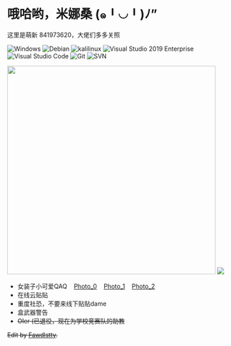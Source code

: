 # 哦哈哟，米娜桑 (๑╹◡╹)ﾉ”

这里是萌新 841973620，大佬们多多关照

![Windows](https://img.shields.io/badge/-Windows-0078D6?style=flat-square&logo=windows&logoColor=white) ![Debian](https://img.shields.io/badge/-Debian-a80030?style=flat-square&logo=debian&logoColor=white) ![kalilinux](https://img.shields.io/badge/-Kalilinux-279bb8?style=flat-square&logo=Kalilinux&logoColor=white) ![Visual Studio 2019 Enterprise](https://img.shields.io/badge/-Visual_Studio_2019_Enterprise-5C2D91?style=flat-square&logo=visual-studio-2019-nterprise&logoColor=white) ![Visual Studio Code](https://img.shields.io/badge/-Visual_Studio_Code-007ACC?style=flat-square&logo=visual-studio-code&logoColor=white) ![Git](https://img.shields.io/badge/-Git-F05032?style=flat-square&logo=git&logoColor=white) ![SVN](https://img.shields.io/badge/-SVN-7E9BC7?style=flat-square&logo=subversion&logoColor=white)

<p>
<img style="width: 480px;" src="https://github-readme-stats.vercel.app/api?username=Z841973620&theme=dracula&show_icons=true&count_private=true&include_all_commits=true&locale=cn&line_height=24&bg_color=00000010&text_color=c78944" />
<img src="https://github-readme-stats.vercel.app/api/top-langs/?username=Z841973620&theme=dracula&layout=compact&locale=cn&langs_count=10&bg_color=00000010&text_color=c78944&hide=HTML,CSS" />
</p>

- 女装子小可爱QAQ&nbsp;&nbsp;&nbsp;&nbsp;[Photo_0](imgs/20220430222714.jpg)&nbsp;&nbsp;&nbsp;&nbsp;[Photo_1](imgs/20220430222726.jpg)&nbsp;&nbsp;&nbsp;&nbsp;[Photo_2](imgs/20220430222735.jpg)
- 在线云贴贴
- 重度社恐，不要来线下贴贴dame
- 盒武器警告
- ~~OIer (已退役，现在为学校竞赛队的助教~~

~~Edit by <a href="https://github.com/fawdlstty">Fawdlstty</a>.~~
